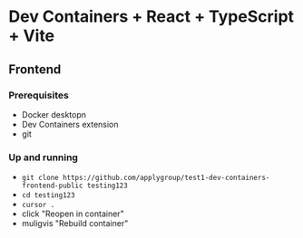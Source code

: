 # Dev Containers + React + TypeScript + Vite

## Frontend

### Prerequisites
 - Docker desktopn
 - Dev Containers extension
 - git

### Up and running
 - `git clone https://github.com/applygroup/test1-dev-containers-frontend-public testing123`
 - `cd testing123`
 - `cursor .`
 - click "Reopen in container"
 - muligvis "Rebuild container"